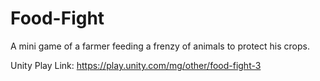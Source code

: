 # Food-Fight
A mini game of a farmer feeding a frenzy of animals to protect his crops.

Unity Play Link: https://play.unity.com/mg/other/food-fight-3
